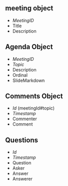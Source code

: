 ## meeting object

- *MeetingID*
- Title
- Description


## Agenda Object

- *MeetingID*
- *Topic*
- Description
- Ordinal
- SlideMarkdown
	

## Comments Object

- *Id*			(meetingId#topic)
- *Timestamp*
- Commenter
- Comment
	
	
## Questions

- *Id*
- *Timestamp*
- Question
- Asker
- Answer
- Answerer
	
	